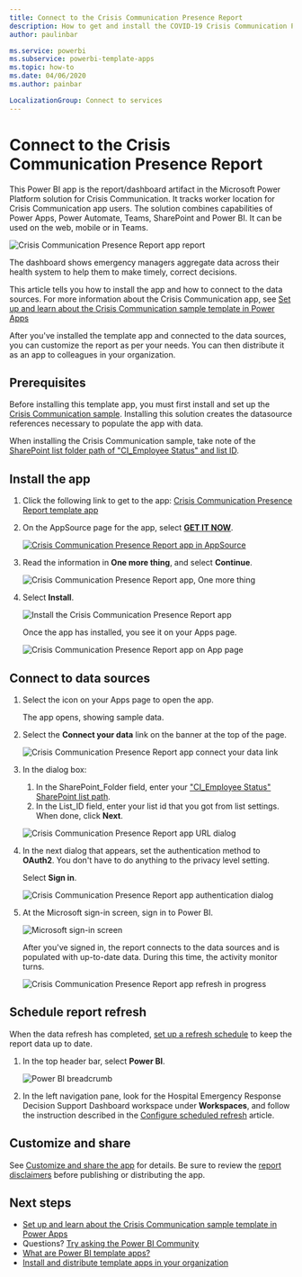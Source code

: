 ```yaml
---
title: Connect to the Crisis Communication Presence Report
description: How to get and install the COVID-19 Crisis Communication Presence Report template app, and how to connect to data
author: paulinbar

ms.service: powerbi
ms.subservice: powerbi-template-apps
ms.topic: how-to
ms.date: 04/06/2020
ms.author: painbar

LocalizationGroup: Connect to services
---
```

# Connect to the Crisis Communication Presence Report

This Power BI app is the report/dashboard artifact in the Microsoft Power Platform solution for Crisis Communication. It tracks worker location for Crisis Communication app users. The solution combines capabilities of Power Apps, Power Automate, Teams, SharePoint and Power BI. It can be used on the web, mobile or in Teams.

![Crisis Communication Presence Report app report](media/service-connect-to-crisis-communication-presence-report/service-crisis-communication-presence-report.png)

The dashboard shows emergency managers aggregate data across their health system to help them to make timely, correct decisions.

This article tells  you how to install the app and how to connect to the data sources. For more information about the Crisis Communication app, see [Set up and learn about the Crisis Communication sample template in Power Apps](/powerapps/maker/canvas-apps/sample-crisis-communication-app)

After you've installed the template app and connected to the data sources, you can customize the report as per your needs. You can then distribute it as an app to colleagues in your organization.

## Prerequisites

Before installing this template app, you must first install and set up the [Crisis Communication sample](/powerapps/maker/canvas-apps/sample-crisis-communication-app). Installing this solution creates the datasource references necessary to populate the app with data.

When installing the Crisis Communication sample, take note of the [SharePoint list folder path of "CI_Employee Status" and list ID](/powerapps/maker/canvas-apps/sample-crisis-communication-app#monitor-office-absences-with-power-bi).

## Install the app

1. Click the following link to get to the app: [Crisis Communication Presence Report template app](https://appsource.microsoft.com/en-us/product/power-bi/pbi-contentpacks.crisiscomms)

1. On the AppSource page for the app, select [**GET IT NOW**](https://appsource.microsoft.com/en-us/product/power-bi/pbi-contentpacks.crisiscomms).

    [![Crisis Communication Presence Report app in AppSource](media/service-connect-to-crisis-communication-presence-report/service-crisis-communication-presence-report-app-appsource-get-it-now.png)](https://appsource.microsoft.com/en-us/product/power-bi/pbi-contentpacks.crisiscomms)

1. Read the information in **One more thing**, and select **Continue**.

    ![Crisis Communication Presence Report app, One more thing](media/service-connect-to-crisis-communication-presence-report/service-crisis-communication-presence-report-1-more-thing.png)

1. Select **Install**. 

    ![Install the Crisis Communication Presence Report app](media/service-connect-to-crisis-communication-presence-report/service-crisis-communication-presence-report-select-install.png)

    Once the app has installed, you see it on your Apps page.

   ![Crisis Communication Presence Report app on App page](media/service-connect-to-crisis-communication-presence-report/service-crisis-communication-presence-report-app-apps-page-icon.png)

## Connect to data sources

1. Select the icon on your Apps page to open the app.


   The app opens, showing sample data.

1. Select the **Connect your data** link on the banner at the top of the page.

   ![Crisis Communication Presence Report app connect your data link](media/service-connect-to-crisis-communication-presence-report/service-crisis-communication-presence-report-app-connect-data.png)

1. In the dialog box:
   1. In the SharePoint_Folder field, enter your ["CI_Employee Status" SharePoint list path](/powerapps/maker/canvas-apps/sample-crisis-communication-app#monitor-office-absences-with-power-bi).
   1. In the List_ID field, enter your list id that you got from list settings. When done, click **Next**.

   ![Crisis Communication Presence Report app URL dialog](media/service-connect-to-crisis-communication-presence-report/service-crisis-communication-presence-report-app-url-dialog.png)

1. In the next dialog that appears, set the authentication method to **OAuth2**. You don't have to do anything to the privacy level setting.

   Select **Sign in**.

   ![Crisis Communication Presence Report app authentication dialog](media/service-connect-to-crisis-communication-presence-report/service-crisis-communication-presence-report-app-authentication-dialog.png)

1. At the Microsoft sign-in screen, sign in to Power BI.

   ![Microsoft sign-in screen](media/service-connect-to-crisis-communication-presence-report/service-crisis-communication-presence-report-app-microsoft-login.png)

   After you've signed in, the report connects to the data sources and is populated with up-to-date data. During this time, the activity monitor turns.

   ![Crisis Communication Presence Report app refresh in progress](media/service-connect-to-crisis-communication-presence-report/service-crisis-communication-presence-report-app-refresh-monitor.png)

## Schedule report refresh

When the data refresh has completed, [set up a refresh schedule](../connect-data/refresh-scheduled-refresh.md) to keep the report data up to date.

1. In the top header bar, select **Power BI**.

   ![Power BI breadcrumb](media/service-connect-to-crisis-communication-presence-report/service-crisis-communication-presence-report-app-powerbi-breadcrumb.png)

1. In the left navigation pane, look for the Hospital Emergency Response Decision Support Dashboard workspace under **Workspaces**, and follow the instruction described in the [Configure scheduled refresh](../connect-data/refresh-scheduled-refresh.md) article.

## Customize and share

See [Customize and share the app](../connect-data/service-template-apps-install-distribute.md#customize-and-share-the-app) for details. Be sure to review the [report disclaimers](../create-reports/sample-covid-19-us.md#disclaimers) before publishing or distributing the app.

## Next steps
* [Set up and learn about the Crisis Communication sample template in Power Apps](/powerapps/maker/canvas-apps/sample-crisis-communication-app)
* Questions? [Try asking the Power BI Community](https://community.powerbi.com/)
* [What are Power BI template apps?](../connect-data/service-template-apps-overview.md)
* [Install and distribute template apps in your organization](../connect-data/service-template-apps-install-distribute.md)